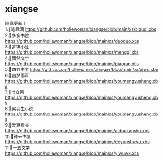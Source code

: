 # xiangse
随缘更新！</br>
1.🐠笔趣滴
https://github.com/hollewoman/xiangse/blob/main/xs/biqudi.xbs</br>
2.🐠多多书院
https://github.com/hollewoman/xiangse/blob/main/xs/duoduo.xbs</br>
3.🐠梦琪小说
https://github.com/hollewoman/xiangse/blob/main/xs/mengqi.xbs</br>
4.🐠飘然文学
https://github.com/hollewoman/xiangse/blob/main/xs/piaoran.xbs</br>
5.🐠四五中文
https://github.com/hollewoman/xiangse/blob/main/xs/siwu.xbs</br>
6.🐠幽梦雨声
https://github.com/hollewoman/xiangse/blob/main/xs/youmengyusheng.xbs</br>
7.🐠书仓网
https://github.com/hollewoman/xiangse/blob/main/xs/youmengyusheng.xbs</br>
8.🐠梁羽生小说
https://github.com/hollewoman/xiangse/blob/main/xs/youmengyusheng.xbs</br>
9.🐠爱豆看书
https://github.com/hollewoman/xiangse/blob/main/xs/aidoukanshu.xbs</br>
10.🐠德云书屋
https://github.com/hollewoman/xiangse/blob/main/xs/deyunshuwu.xbs</br>
11.🐠一五文学
https://github.com/hollewoman/xiangse/blob/main/xs/yiwuwx.xbs</br>
